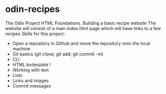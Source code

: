 # odin-recipes
The Odin Project HTML Foundations. Building a basic recipe website
The website will consist of a main index.html page which will have links to a few recipes 
Skills for this project:
- Open a repository in Github and move the repository onto the local machine
- Git basics (git clone; git add; git commit -m)
- CLI
- HTML boilerplate !
- Working with text
- Lists
- Links and images
- Commit messages